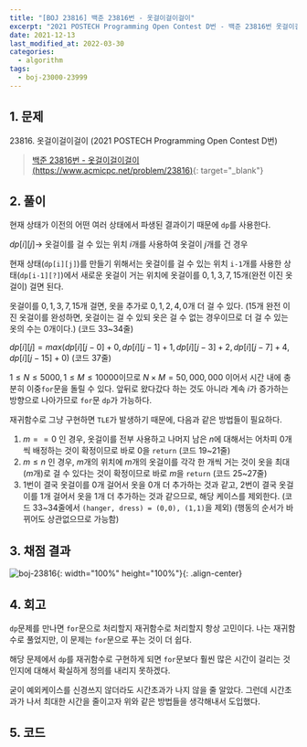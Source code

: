 ```yaml
---
title: "[BOJ 23816] 백준 23816번 - 옷걸이걸이걸이"
excerpt: "2021 POSTECH Programming Open Contest D번 - 백준 23816번 옷걸이걸이걸이 풀이"
date: 2021-12-13
last_modified_at: 2022-03-30
categories:
  - algorithm
tags:
  - boj-23000-23999
---
```


## 1. 문제
$23816$. 옷걸이걸이걸이 (2021 POSTECH Programming Open Contest D번)

> [백준 23816번 - 옷걸이걸이걸이 (https://www.acmicpc.net/problem/23816)](https://www.acmicpc.net/problem/23816){: target="_blank"}

## 2. 풀이

현재 상태가 이전의 어떤 여러 상태에서 파생된 결과이기 때문에 `dp`를 사용한다.

$dp[i][j] \rightarrow$ 옷걸이를 걸 수 있는 위치 $i$개를 사용하여 옷걸이 $j$개를 건 경우

현재 상태(`dp[i][j]`)를 만들기 위해서는 옷걸이를 걸 수 있는 위치 `i-1`개를 사용한 상태(`dp[i-1][?]`)에서 새로운 옷걸이 거는 위치에 옷걸이를 $0, 1, 3, 7, 15$개(완전 이진 옷걸이) 걸면 된다. 

옷걸이를 $0, 1, 3, 7, 15$개 걸면, 옷을 추가로 $0, 1, 2, 4, 0$개 더 걸 수 있다. ($15$개 완전 이진 옷걸이를 완성하면, 옷걸이는 걸 수 있되 옷은 걸 수 없는 경우이므로 더 걸 수 있는 옷의 수는 $0$개이다.) (코드 33~34줄)

$dp[i][j] = max(dp[i][j-0]+0, dp[i][j-1]+1, dp[i][j-3]+2, dp[i][j-7]+4, dp[i][j-15]+0)$ (코드 37줄)

$1\leq N\leq 5000, 1\leq M\leq 10000$이므로 $N\times M=50,000,000$ 이어서 시간 내에 충분히 이중`for`문을 돌릴 수 있다. 앞뒤로 왔다갔다 하는 것도 아니라 계속 $i$가 증가하는 방향으로 나아가므로 `for`문 `dp`가 가능하다. 

재귀함수로 그냥 구현하면 `TLE`가 발생하기 때문에, 다음과 같은 방법들이 필요하다.

1.	$m==0$ 인 경우, 옷걸이를 전부 사용하고 나머지 남은 $n$에 대해서는 어차피 $0$개씩 배정하는 것이 확정이므로 바로 $0$을 `return` (코드 19~21줄)
2.	$m\leq n$ 인 경우, $m$개의 위치에 $m$개의 옷걸이를 각각 한 개씩 거는 것이 옷을 최대($m$개)로 걸 수 있다는 것이 확정이므로 바로 $m$을 `return` (코드 25~27줄)
3.	$1$번이 결국 옷걸이를 $0$개 걸어서 옷을 $0$개 더 추가하는 것과 같고, $2$번이 결국 옷걸이를 $1$개 걸어서 옷을 $1$개 더 추가하는 것과 같으므로, 해당 케이스를 제외한다. (코드 33~34줄에서 `(hanger, dress) = (0,0), (1,1)`을 제외) (행동의 순서가 바뀌어도 상관없으므로 가능함)

## 3. 채점 결과

![boj-23816](https://user-images.githubusercontent.com/30232837/160780756-bb805161-c4aa-46c6-b86a-8b104502a08c.png "boj-23816"){: width="100%" height="100%"}{: .align-center}

## 4. 회고

`dp`문제를 만나면 `for`문으로 처리할지 재귀함수로 처리할지 항상 고민이다. 나는 재귀함수로 풀었지만, 이 문제는 `for`문으로 푸는 것이 더 쉽다.

해당 문제에서 `dp`를 재귀함수로 구현하게 되면 `for`문보다 훨씬 많은 시간이 걸리는 것인지에 대해서 확실하게 정의를 내리지 못하겠다. 

굳이 예외케이스를 신경쓰지 않더라도 시간초과가 나지 않을 줄 알았다. 그런데 시간초과가 나서 최대한 시간을 줄이고자 위와 같은 방법들을 생각해내서 도입했다.

## 5. 코드

<script src="https://gist.github.com/BurningFalls/ce61f6e13713ffe53faff224a4810364.js"></script>